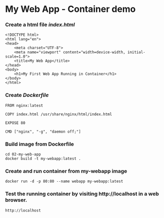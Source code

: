# My Web App - Container demo
### Create a html file *index.html*
```
<!DOCTYPE html>
<html lang="en">
<head>
    <meta charset="UTF-8">
    <meta name="viewport" content="width=device-width, initial-scale=1.0">
    <title>My Web App</title>
</head>
<body>
    <h1>My First Web App Running in Container</h1>
</body>
</html>
```
### Create *Dockerfile*
```
FROM nginx:latest

COPY index.html /usr/share/nginx/html/index.html

EXPOSE 80

CMD ["nginx", "-g", "daemon off;"]
```
### Build image from Dockerfile
```
cd 02-my-web-app
docker build -t my-webapp:latest .
```
### Create and run container from my-webapp image
```
docker run -d -p 80:80 --name webapp my-webapp:latest
```
### Test the running container by visiting http://localhost in a web browser.
```
http://localhost
```
